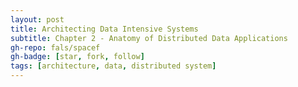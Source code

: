 ```yaml
---
layout: post
title: Architecting Data Intensive Systems
subtitle: Chapter 2 - Anatomy of Distributed Data Applications
gh-repo: fals/spacef
gh-badge: [star, fork, follow]
tags: [architecture, data, distributed system]
---
```


